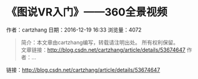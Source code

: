 # 《图说VR入门》——360全景视频
作者：cartzhang
日期：2016-12-19 16:33
浏览量：4072
> 简介：本文章由cartzhang编写，转载请注明出处。 所有权利保留。  
文章链接：http://blog.csdn.net/cartzhang/article/details/53674647 
作者：...

 链接：http://blog.csdn.net/cartzhang/article/details/53674647
